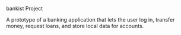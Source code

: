bankist Project

A prototype of a banking application that lets the user log in, transfer money, request loans, and store local data for accounts.
